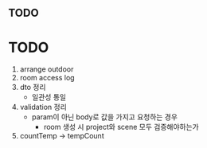 ## TODO

# TODO
1. arrange outdoor
1. room access log
1. dto 정리
    - 일관성 통일
1. validation 정리
    - param이 아닌 body로 값을 가지고 요청하는 경우
        - room 생성 시 project와 scene 모두 검증해야하는가
1. countTemp -> tempCount